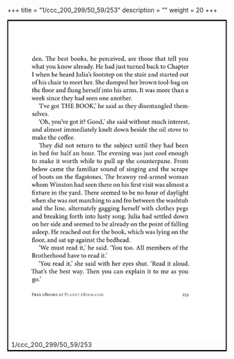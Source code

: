 +++
title = "1/ccc_200_299/50_59/253"
description = ""
weight = 20
+++

<table style="border:2px solid black;max-width:800px;max-height:800px;" 
><tr><td><img class="center-fit-jpg"
src="/jpg_/out_jpg_1984__253.jpg"  >1/ccc_200_299/50_59/253</img></td></tr></table>